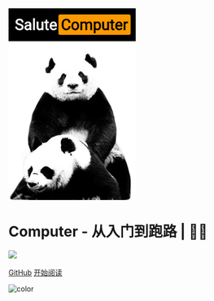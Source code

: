 <img src="https://raw.githubusercontent.com/goudemaoningsir/Salute_Computer/main/docs/img/1.jpg" width = "250" alt="Salute_Computer" align=center />

<h1><B>Computer - 从入门到跑路 | 🚴‍♂️ </B></h1>

<img src="https://img.shields.io/github/repo-size/goudemaoningsir/Salute_Computer.svg?label=Repo%20size&style=flat-square" height="20">
<img src="https://img.shields.io/badge/License-Apache%202.0-purple" data-origin="https://img.shields.io/badge/License-Apache%202.0-blue" alt="">


[GitHub](https://github.com/goudemaoningsir/Salute_Computer)
[开始阅读](/README.md)


<!-- 背景色 -->
![color](#fff)




